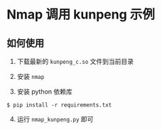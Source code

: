 # Nmap 调用 kunpeng 示例

## 如何使用

1. 下载最新的 `kunpeng_c.so` 文件到当前目录

2. 安装 `nmap`

3. 安装 python 依赖库

```
$ pip install -r requirements.txt
```

4. 运行 `nmap_kunpeng.py` 即可


